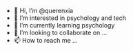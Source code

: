 - 👋 Hi, I’m @querenxia
- 👀 I’m interested in psychology and tech
- 🌱 I’m currently learning psychology
- 💞️ I’m looking to collaborate on ...
- 📫 How to reach me ...

<!---
querenxia/querenxia is a ✨ special ✨ repository because its `README.md` (this file) appears on your GitHub profile.
You can click the Preview link to take a look at your changes.
--->
